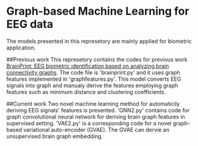 # Graph-based Machine Learning for EEG data
The models presented in this represetory are mainly applied for biometric application. 

##Previous work
This represetory contains the codes for previous work [BrainPrint: EEG biometric identification based on analyzing brain connectivity graphs](https://www.sciencedirect.com/science/article/abs/pii/S0031320320301849). The code file is 'brainprint.py' and it uses graph features implemented in 'graphfeatures.py'. This model converts EEG signals into graph and manualy derive the features employing graph features such as minimum distance and clustering coefficients.

##Current work
Two novel machine learning method for automaticily deriving EEG signals' features is presented. 'GNN2.py' contains code for graph convolutional neural network for deriving brain graph features in supervised setting. 'VAE2.py' is a corresponding code for a novel graph-based variational auto-encoder (GVAE). The GVAE can dervie an unsupervised brain graph embedding. 
